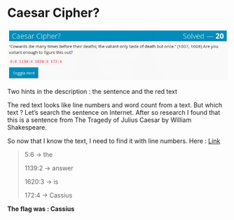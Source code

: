 # Caesar Cipher?

![](./img/1.png#center)

Two hints in the description : the sentence and the red text

The red text looks like line numbers and word count from a text. But which text ? Let’s search the sentence on Internet. After so research I found that this is a sentence from The Tragedy of Julius Caesar by William Shakespeare.

So now that I know the text, I need to find it with line numbers. Here : [Link](https://www.opensourceshakespeare.org/views/plays/play_view.php?WorkID=juliuscaesar&Scope=entire&pleasewait=1&msg=pl)


>5:6 → the
>
>1139:2 → answer
>
>1620:3 → is
>
>172:4 → Cassius

**The flag was : Cassius**